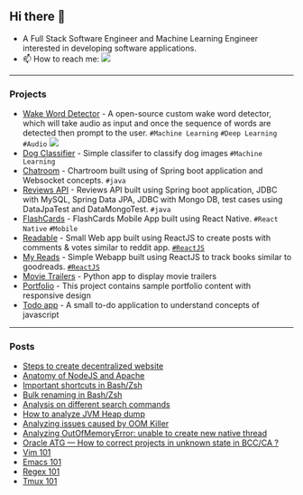 ## Hi there 👋

- A Full Stack Software Engineer and Machine Learning Engineer interested in developing software applications. 
- 📫 How to reach me: [![](https://img.shields.io/badge/linkedin-%230077B5.svg?&style=for-the-badge&logo=linkedin&logoColor=white)](https://www.linkedin.com/in/rajashekar-chintalapati/)

---

### Projects 
- [Wake Word Detector](https://github.com/rajashekar/WakeWordDetector) - A open-source custom wake word detector, which will take audio as input and once the sequence of words are detected then prompt to the user. `#Machine Learning` `#Deep Learning` `#Audio`
  <img src="https://github.com/rajashekar/WakeWordDetector/blob/main/images/wake_word_detect.png"/>
- [Dog Classifier](https://github.com/rajashekar/dog_classifier) - Simple classifer to classify dog images `#Machine Learning`
- [Chatroom](https://github.com/rajashekar/chatroom) - Chartroom built using of Spring boot application and Websocket concepts. `#java`
- [Reviews API](https://github.com/rajashekar/reviews-api-v2) - Reviews API built using Spring boot application, JDBC with MySQL, Spring Data JPA, JDBC with Mongo DB, test cases using DataJpaTest and DataMongoTest. `#java`
- [FlashCards](https://github.com/rajashekar/UdaciCards) - FlashCards Mobile App built using React Native. `#React Native` `#Mobile`
- [Readable](https://github.com/rajashekar/readable-only-react) - Small Web app built using ReactJS to create posts with comments & votes similar to reddit app. [`#ReactJS`](reactjs.md)
- [My Reads](https://github.com/rajashekar/react-myreads) - Simple Webapp built using ReactJS to track books similar to goodreads. [`#ReactJS`](reactjs.md)
- [Movie Trailers](https://github.com/rajashekar/MovieTrailers) - Python app to display movie trailers
- [Portfolio](https://github.com/rajashekar/Portfolio) - This project contains sample portfolio content with responsive design
- [Todo app](https://github.com/rajashekar/todo-app) - A small to-do application to understand concepts of javascript

---

### Posts
- [Steps to create decentralized website](https://rajashekar.org/posts/steps-to-create-decentralized-website/)
- [Anatomy of NodeJS and Apache](https://medium.com/swlh/anatomy-of-nodejs-and-apache-9ac173d4a0f8)
- [Important shortcuts in Bash/Zsh](https://rcdfens.medium.com/important-shortcuts-in-bash-zsh-d131fa837ca)
- [Bulk renaming in Bash/Zsh](https://rcdfens.medium.com/bulk-renaming-in-bash-zsh-603ec6258edf)
- [Analysis on different search commands](https://rcdfens.medium.com/analysis-on-different-search-commands-1009cc4514e5)
- [How to analyze JVM Heap dump](https://rcdfens.medium.com/how-to-analyze-jvm-heap-dump-6f0b46d34985)
- [Analyzing issues caused by OOM Killer](https://rcdfens.medium.com/analyzing-issues-caused-by-oom-killer-2933a13e3e09)
- [Analyzing OutOfMemoryError: unable to create new native thread](https://rcdfens.medium.com/analyzing-outofmemoryerror-unable-to-create-new-native-thread-7df40f1730ab)
- [Oracle ATG — How to correct projects in unknown state in BCC/CA ?](https://rcdfens.medium.com/how-to-correct-projects-in-unknown-state-in-bcc-ca-f90f07509334)
- [Vim 101](https://rajashekar.org/posts/vim/)
- [Emacs 101](https://rajashekar.org/posts/emacs/)
- [Regex 101](https://rajashekar.org/posts/regex/)
- [Tmux 101](https://rajashekar.org/posts/tmux/)

<!--
**rajashekar/rajashekar** is a ✨ _special_ ✨ repository because its `README.md` (this file) appears on your GitHub profile.

Here are some ideas to get you started:

- 🔭 I’m currently working on ...
- 🌱 I’m currently learning ...
- 👯 I’m looking to collaborate on ...
- 🤔 I’m looking for help with ...
- 💬 Ask me about ...
- 📫 How to reach me: ...
- 😄 Pronouns: ...
- ⚡ Fun fact: ...
-->
